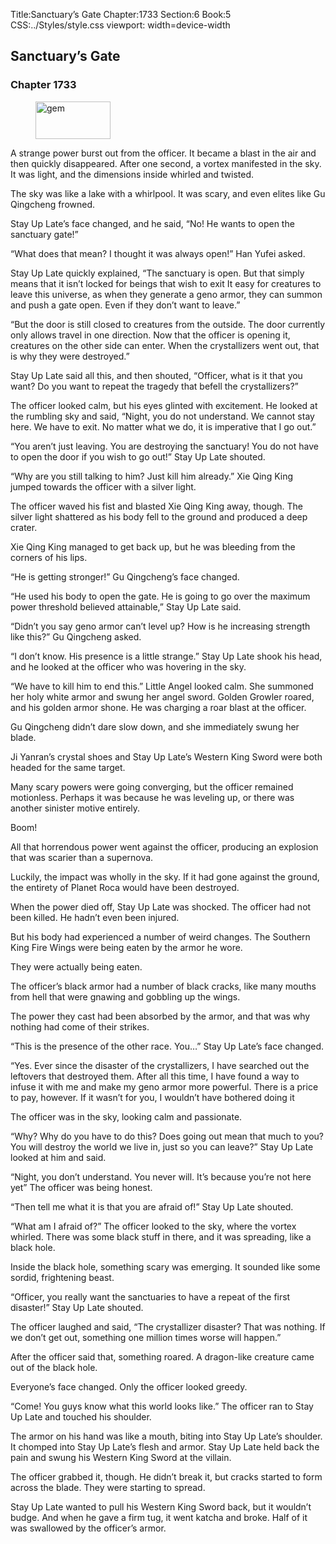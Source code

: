 Title:Sanctuary’s Gate 
Chapter:1733 
Section:6 
Book:5 
CSS:../Styles/style.css 
viewport: width=device-width
  
## Sanctuary’s Gate
### Chapter 1733
  
<figure>
	<img src="../Images/gem.gif" alt="gem" id="gem" width="120" height="60" />
</figure>
  

  
A strange power burst out from the officer. It became a blast in the air and then quickly disappeared. After one second, a vortex manifested in the sky. It was light, and the dimensions inside whirled and twisted.

The sky was like a lake with a whirlpool. It was scary, and even elites like Gu Qingcheng frowned.

Stay Up Late’s face changed, and he said, “No! He wants to open the sanctuary gate!”

“What does that mean? I thought it was always open!” Han Yufei asked.

Stay Up Late quickly explained, “The sanctuary is open. But that simply means that it isn’t locked for beings that wish to exit It easy for creatures to leave this universe, as when they generate a geno armor, they can summon and push a gate open. Even if they don’t want to leave.”

“But the door is still closed to creatures from the outside. The door currently only allows travel in one direction. Now that the officer is opening it, creatures on the other side can enter. When the crystallizers went out, that is why they were destroyed.”

Stay Up Late said all this, and then shouted, “Officer, what is it that you want? Do you want to repeat the tragedy that befell the crystallizers?”

The officer looked calm, but his eyes glinted with excitement. He looked at the rumbling sky and said, “Night, you do not understand. We cannot stay here. We have to exit. No matter what we do, it is imperative that I go out.”

“You aren’t just leaving. You are destroying the sanctuary! You do not have to open the door if you wish to go out!” Stay Up Late shouted.

“Why are you still talking to him? Just kill him already.” Xie Qing King jumped towards the officer with a silver light.

The officer waved his fist and blasted Xie Qing King away, though. The silver light shattered as his body fell to the ground and produced a deep crater.

Xie Qing King managed to get back up, but he was bleeding from the corners of his lips.

“He is getting stronger!” Gu Qingcheng’s face changed.

“He used his body to open the gate. He is going to go over the maximum power threshold believed attainable,” Stay Up Late said.

“Didn’t you say geno armor can’t level up? How is he increasing strength like this?” Gu Qingcheng asked.

“I don’t know. His presence is a little strange.” Stay Up Late shook his head, and he looked at the officer who was hovering in the sky.

“We have to kill him to end this.” Little Angel looked calm. She summoned her holy white armor and swung her angel sword. Golden Growler roared, and his golden armor shone. He was charging a roar blast at the officer.

Gu Qingcheng didn’t dare slow down, and she immediately swung her blade.

Ji Yanran’s crystal shoes and Stay Up Late’s Western King Sword were both headed for the same target.

Many scary powers were going converging, but the officer remained motionless. Perhaps it was because he was leveling up, or there was another sinister motive entirely.

Boom!

All that horrendous power went against the officer, producing an explosion that was scarier than a supernova.

Luckily, the impact was wholly in the sky. If it had gone against the ground, the entirety of Planet Roca would have been destroyed.

When the power died off, Stay Up Late was shocked. The officer had not been killed. He hadn’t even been injured.

But his body had experienced a number of weird changes. The Southern King Fire Wings were being eaten by the armor he wore.

They were actually being eaten.

The officer’s black armor had a number of black cracks, like many mouths from hell that were gnawing and gobbling up the wings.

The power they cast had been absorbed by the armor, and that was why nothing had come of their strikes.

“This is the presence of the other race. You…” Stay Up Late’s face changed.

“Yes. Ever since the disaster of the crystallizers, I have searched out the leftovers that destroyed them. After all this time, I have found a way to infuse it with me and make my geno armor more powerful. There is a price to pay, however. If it wasn’t for you, I wouldn’t have bothered doing it

The officer was in the sky, looking calm and passionate.

“Why? Why do you have to do this? Does going out mean that much to you? You will destroy the world we live in, just so you can leave?” Stay Up Late looked at him and said.

“Night, you don’t understand. You never will. It’s because you’re not here yet” The officer was being honest.

“Then tell me what it is that you are afraid of!” Stay Up Late shouted.

“What am I afraid of?” The officer looked to the sky, where the vortex whirled. There was some black stuff in there, and it was spreading, like a black hole.

Inside the black hole, something scary was emerging. It sounded like some sordid, frightening beast.

“Officer, you really want the sanctuaries to have a repeat of the first disaster!” Stay Up Late shouted.

The officer laughed and said, “The crystallizer disaster? That was nothing. If we don’t get out, something one million times worse will happen.”

After the officer said that, something roared. A dragon-like creature came out of the black hole.

Everyone’s face changed. Only the officer looked greedy.

“Come! You guys know what this world looks like.” The officer ran to Stay Up Late and touched his shoulder.

The armor on his hand was like a mouth, biting into Stay Up Late’s shoulder. It chomped into Stay Up Late’s flesh and armor. Stay Up Late held back the pain and swung his Western King Sword at the villain.

The officer grabbed it, though. He didn’t break it, but cracks started to form across the blade. They were starting to spread.

Stay Up Late wanted to pull his Western King Sword back, but it wouldn’t budge. And when he gave a firm tug, it went katcha and broke. Half of it was swallowed by the officer’s armor.